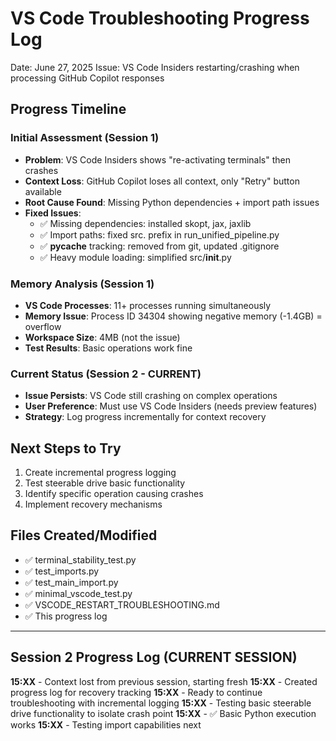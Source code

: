 # VS Code Troubleshooting Progress Log
Date: June 27, 2025
Issue: VS Code Insiders restarting/crashing when processing GitHub Copilot responses

## Progress Timeline

### Initial Assessment (Session 1)
- **Problem**: VS Code Insiders shows "re-activating terminals" then crashes
- **Context Loss**: GitHub Copilot loses all context, only "Retry" button available
- **Root Cause Found**: Missing Python dependencies + import path issues
- **Fixed Issues**:
  - ✅ Missing dependencies: installed skopt, jax, jaxlib
  - ✅ Import paths: fixed src. prefix in run_unified_pipeline.py
  - ✅ __pycache__ tracking: removed from git, updated .gitignore
  - ✅ Heavy module loading: simplified src/__init__.py

### Memory Analysis (Session 1)
- **VS Code Processes**: 11+ processes running simultaneously
- **Memory Issue**: Process ID 34304 showing negative memory (-1.4GB) = overflow
- **Workspace Size**: 4MB (not the issue)
- **Test Results**: Basic operations work fine

### Current Status (Session 2 - CURRENT)
- **Issue Persists**: VS Code still crashing on complex operations
- **User Preference**: Must use VS Code Insiders (needs preview features)
- **Strategy**: Log progress incrementally for context recovery

## Next Steps to Try
1. Create incremental progress logging
2. Test steerable drive basic functionality 
3. Identify specific operation causing crashes
4. Implement recovery mechanisms

## Files Created/Modified
- ✅ terminal_stability_test.py
- ✅ test_imports.py  
- ✅ test_main_import.py
- ✅ minimal_vscode_test.py
- ✅ VSCODE_RESTART_TROUBLESHOOTING.md
- ✅ This progress log

---
## Session 2 Progress Log (CURRENT SESSION)

**15:XX** - Context lost from previous session, starting fresh
**15:XX** - Created progress log for recovery tracking
**15:XX** - Ready to continue troubleshooting with incremental logging
**15:XX** - Testing basic steerable drive functionality to isolate crash point
**15:XX** - ✅ Basic Python execution works
**15:XX** - Testing import capabilities next
